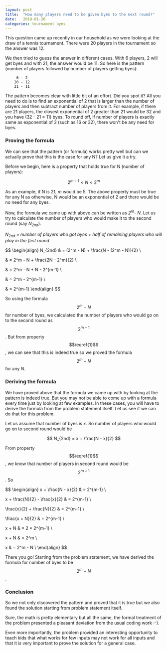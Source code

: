 ```yaml
---
layout: post
title:  "How many players need to be given byes to the next round?"
date:   2018-01-20
categories: tournament byes
---
```


This question came up recently in our household as we were looking at
the draw of a tennis tournament. There were 20 players in the
tournament so the answer was 12.

We then tried to guess the answer in different cases. With 6 players, 2
will get byes and with 21, the answer would be 11. So here is the
pattern (number of players followed by number of players getting
byes):

```
     6 - 2
    20 - 12
    21 - 11
```

The pattern becomes clear with little bit of an effort. Did you spot
it? All you need to do is to find an exponential of 2 that is larger
than the number of players and then subtract number of players from
it. For example, if there are 21 players, the closest exponential of 2
greater than 21 would be 32 and you have (32 - 21 = 11) byes. To round
off, if number of players is exactly same as exponential of 2 (such as
16 or 32), there won't be any need for byes.

### Proving the formula

We can see that the pattern (or formula) works pretty well but can we
actually prove that this is the case for any N? Let us give it a try.

Before we begin, here is a property that holds true for N (number of
players):

$$2^{m-1} < N < 2^m\tag{1}\label{1}$$

As an example, if N is 21, *m* would be 5. The above property must be
true for any N as otherwise, N would be an exponential of 2 and there
would be no need for any byes.

Now, the formula we came up with above can be written as
*2<sup>m</sup>- N*.  Let us try to calculate the number of players who
would make it to the second round (say *N<sub>2nd</sub>*).

*N<sub>2nd</sub> = number of players who got byes + half of remaining
                           players who will play in the first round*

$$
\begin{align}
N_{2nd} & = (2^m - N) + \frac{N - (2^m - N)}{2} \\

& = 2^m - N + \frac{2N - 2^m}{2} \\

& = 2^m - N + N - 2^{m-1} \\

& = 2^m - 2^{m-1} \\

& = 2^{m-1}
\end{align}
$$

So using the formula $$2^m - N$$ for number of byes, we calculated the
number of players who would go on to the second round as
$$2^{m-1}$$. But from property $$\eqref{1}$$, we can see that this is
indeed true so we proved the formula $$2^m - N$$ for any *N*.

### Deriving the formula

We have proved above that the formula we came up with by looking at
the pattern is indeed true. But you may not be able to come up with a
formula every time just by looking at few examples. In these cases,
you will have to derive the formula from the problem statement
itself. Let us see if we can do that for this problem.

Let us assume that number of byes is *x*. So number of players who
would go on to second round would be 

$$
N_{2nd} = x + \frac{N - x}{2}
$$

From property $$\eqref{1}$$, we know that number of players in
second round would be $$2^{m-1}$$. So

$$
\begin{align}
x + \frac{N - x}{2} & = 2^{m-1} \\

x + \frac{N}{2} - \frac{x}{2} & = 2^{m-1} \\

\frac{x}{2} + \frac{N}{2} & = 2^{m-1} \\

\frac{x + N}{2} & = 2^{m-1} \\

x + N & = 2 * 2^{m-1} \\

x + N & = 2^m \\

x & = 2^m - N \\
\end{align}
$$

There you go! Starting from the problem statement, we have derived
the formula for number of byes to be $$2^m - N$$.

### Conclusion

So we not only discovered the pattern and proved that it is true but we
also found the solution starting from problem statement itself.

Sure, the math is pretty elementary but all the same, the formal
treatment of the problem presented a pleasant deviation from the usual
coding work :-).

Even more importantly, the problem provided an interesting
opportunity to teach kids that what works for few inputs may not work
for all inputs and that it is very important to prove the solution for
a general case.
